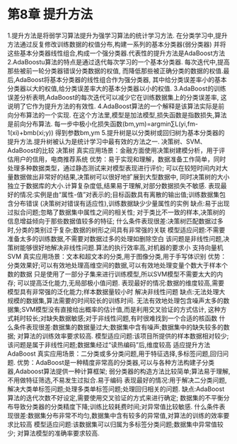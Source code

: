 # 第8章 提升方法

1.提升方法是将弱学习算法提升为强学习算法的统计学习方法. 在分类学习中,提升方法通过反复修改训练数据的权值分布,构建一系列的基本分类器(弱分类器) 并将这些基本分类器线性组合,构成一个强分类器.代表性的提升方法是AdaBoost方法
2.AdaBoostu算法的特点是通过迭代每次学习的一个基本分类器. 每次迭代中,提高那些被前一轮分类器错误分类数据的权值, 而降低那些被正确分类的数据的权值.最后,AdaBoost将基本分类器的线性组合作为强分类器, 其中给分类误差率小的基本分类器以大的权值,给分类误差率大的基本分类器以小的权值.
3.AdaBoost的训练误差分析表明,AdaBoost的每次迭代可以减少它在训练数据集上的分类误差率, 这说明了它作为提升方法的有效性.
4.AdaBoost算法的一个解释是该算法实际是前向分布算法的一个实现. 在这个方法里,模型是加法模型,损失函数是指数损失,算法是前向分布算法. 每一步中极小化损失函数(bm,ym)=argmin∑L(yi,fm-1(xi)+bmb(xi;y)) 得到参数bm,ym
5.提升树是以分类树或回归树为基本分类器的提升方法.提升树被认为是统计学习中最有效的方法之一.
决策树、SVM、AdaBoost的比较
决策树
  真实应用场景：金融方面使用决策树建模分析，用于评估用户的信用，电商推荐系统
  优势：易于实现和理解，数据准备工作简单，同时处理多种数据类型，通过静态测试来对模型表现进行评价; 可以在较短时间内对大量数据做出非常好的结果,决策树可以很好地扩展到大型数据中, 同时决策树的大小独立于数据库的大小.计算复杂度低,结果易于理解,对部分数据损失不敏感.
  表现最好的情况:实例是由“属性-值”对表示的;目标函数具有离散的输出值;训练数据集包含分布错误 (决策树对错误有适应性),训练数据缺少少量属性的实例
  缺点:易于出现过拟合问题;忽略了数据集中属性之间的相关性; 对于类比不一致的样本,决策树的信息增益倾向于那些数据值较多的特征;
  什么条件表现很差:决策树匹配数据过多时,分类的类别过于复杂;数据的树形之间具有非常强的关联
  模型适应问题:不需要准备太多的训练数据,不需要对数据过多的处理如删除空白 该问题是非线性问题,决策树能够很好地解决非线性问题.算法的执行效率高,对机器的要求小
支持向量机SVM
  真实应用场景：文本和超文本的分类,用于图像分类,用于手写体识别
  优势：分类效果好;可以有效地处理高维空间的数据,可以有效地处理变量个数大于样本个数的数据 只是使用了一部分子集来进行训练模型,所以SVM模型不需要太大的内存; 可以提高泛化能力,无局部极小值问题.
  表现最好的情况:数据的维度较高,需要模型具有非常强的泛化能力;样本数据量较小时 解决非线性问题
  缺点:无法处理大规模的数据集,算法需要的时间较长的训练时间. 无法有效地处理包含噪声太多的数据集;SVM模型没有直接给出概率的估计值,而是利用交叉验证的方式估计, 这种方式耗时较长;对缺失数据敏感;对于非线性问题,有时很难找到一个合适的核函数
  什么条件表现很差:数据集的数据量过大;数据集中含有噪声;数据集中的缺失较多的数据; 对算法的训练效率要求较高.
  模型适应问题:该项目所提供的样本数据相对较少;该问题是属于非线性问题;数据集经过“读热编码”后,维度较高
适应提升方法AdaBoost
  真实应用场景：二分类或多分类问题,用于特征选择,多标签问题,回归问题.
  优势：AdaBoost是一种精度非常高的分类器,可以与各种方法构建子分类器,Adaboost算法提供一种计算框架; 弱分类器的构造方法比较简单;算法易于理解,不用做特征筛选,不易发生过拟合.易于编码
  表现最好的情况:用于解决二分类问题,解决大类单标签问题;处理多类单标签问题;处理回归相关的问题.
  缺点:AdaBoost算法的迭代次数不好设定,需要使用交叉验证的方式来进行确定; 数据集的不平衡分布导致分类器的分类精度下降;训练比较耗费时间;对异常值比较敏感.
  什么条件表现很差:数据集分布非常不均匀,数据集中含有较多的异常值,对算法的训练的效率要求比较高
  模型适应问题:该数据集可以归属为多标签分类问题;数据集中异常值较少; 对算法模型的准确率要求较高.

